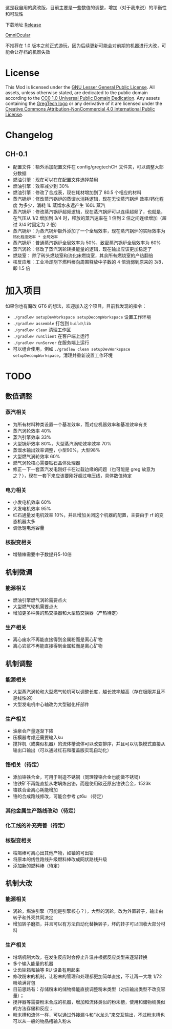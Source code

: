 这是我自用的魔改版，目前主要是一些数值的调整，增加（对于我来说）的平衡性和可玩性

下载地址 [Release](https://github.com/CHanzyLazer/gregtech6-CH_Edition/releases)

[OmniOcular](https://github.com/CHanzyLazer/OmniOcular_GT6CHE)

不推荐在 1.0 版本之前正式游玩，因为后续更新可能会对前期的机器进行大改，可能会让存档的机器失效

# License

This Mod is licensed under the [GNU Lesser General Public License](LICENSE).
All assets, unless otherwise stated, are dedicated to the public domain
according to the [CC0 1.0 Universal Public Domain Dedication](src/main/resources/LICENSE.assets).
Any assets containing the [GregTech logo](src/main/resources/logos) or any
derivative of it are licensed under the
[Creative Commons Attribution-NonCommercial 4.0 International Public License](src/main/resources/LICENSE.logos).

# Changelog
## CH-0.1
- 配置文件：额外添加配置文件在 config/gregtechCH 文件夹，可以调整大部分数据
- 燃油引擎：现在可以在在配置文件选择禁用
- 燃油引擎：效率减少到 30%
- 燃油引擎：修改了合成表，现在耗材增加到了 80.5 个相应的材料
- 蒸汽锅炉：修改蒸汽锅炉的蒸馏水消耗逻辑，现在无论蒸汽锅炉 效率/钙化程度 为多少，消耗 1L 蒸馏水永远产生 160L 蒸汽
- 蒸汽锅炉：修改蒸汽锅炉超频逻辑，现在蒸汽锅炉可以连续超频了，也就是，在气压从 1/2 增加到 3/4 时，释放的蒸汽速率在 1 倍到 2 倍之间连续增加（超过 3/4 时固定为 2 倍）
- 蒸汽锅炉：为蒸汽锅炉额外添加了一个全局效率，现在蒸汽锅炉的实际效率为 `钙化程度效率 * 全局效率`
- 蒸汽锅炉：普通蒸汽锅炉全局效率为 50%，致密蒸汽锅炉全局效率为 60%
- 蒸汽涡轮：修改了蒸汽涡轮转换能量的逻辑，现在输出应该更加稳定了
- 燃烧室：  除了砖头燃烧室和流化床燃烧室，其余所有燃烧室的产热翻倍
- 核反应堆：工业冷却剂下燃料棒向周围释放中子数的 4 倍消弱到原来的 3/8，即 1.5 倍

# 加入项目
如果你也有魔改 GT6 的想法，欢迎加入这个项目，目前我发现的指令：
- `./gradlew setupDevWorkspace setupDecompWorkspace` 设置工作环境
- `./gradlew assemble` 打包到 `build\lib`
- `./gradlew clean` 清理工作区
- `./gradlew runClient` 在客户端上运行
- `./gradlew runServer` 在服务端上运行
- 可以组合使用，例如 `./gradlew clean setupDevWorkspace setupDecompWorkspace`，清理并重新设置工作环境

# TODO
## 数值调整
### 蒸汽相关
- 为所有材料种类设置一个基准效率，而对应机器效率和基准效率有关
- 蒸汽涡轮效率 40%
- 蒸汽引擎效率 33%
- 大型锅炉效率 80%，大型蒸汽涡轮效率效率 70%
- 蒸馏水输出效率调整，小型90%，大型98%
- 大型燃气涡轮效率 60%
- 燃气涡轮核心需要钻石晶体处理器
- 修正一下一套蒸汽发电刚好卡在过载边缘的问题（也可能是 greg 故意为之？），现在一套下来应该要刚好超过电压线，具体数值待定

### 电力相关
- 小发电机效率 60%
- 大发电机效率 95%
- 红石通量发电机效率 10%，并且增加关闭这个机器的配置，主要由于 rf 的变态机器太多
- 调低锂电池容量

### 核裂变相关
- 增殖棒需要中子数提升5-10倍

## 机制微调
### 能源相关
- 燃油引擎燃气涡轮需要点火
- 大型燃气轮机需要点火
- 增加更多种类的热交换器和大型热交换器（产热待定）

### 生产相关
- 离心废水不再能直接得到金属粉而是离心矿物
- 离心岩浆不再能直接得到金属粒而是离心矿物

## 机制调整
### 能源相关
- 大型蒸汽涡轮和大型燃气轮机可以调整长度，越长效率越高（存在极限并且不是线性的）
- 大型发电机中心轴改为大型磁化杆部件

### 生产相关
- 油泉会产量逐渐下降
- 压模器考虑还需要输入ku
- 搅拌机（或类似机器）的流体槽流体可以改变排序，并且可以切换模式直接从输出口输出（可以通过红石和覆盖版实现自动化）

### 铬相关（待定）
- 添加铬铁合金，可用于制造不锈钢（同理镍铬合金也能做不锈钢）
- 铬铁矿不再能直接从坩埚炼出铬，而是使用碳还原出铬铁合金，1523k
- 铬铁合金离心耗能增加
- 铬的合成路线修改，可能会参考 gt6u （待定）

### 其他金属生产路线改动（待定）

### 化工线的补充完善（待定）

### 核裂变相关
- 枯竭棒可离心出其他产物，如铀的可出铅
- 将原本的线性路线升级燃料棒改成网状路线升级
- 添加新的燃料棒（待定）

## 机制大改
### 能源相关
- 涡轮，燃油引擎（可能是引擎核心？），大型的涡轮，改为外置转子，输出由转子和外壳共同决定
- 增加转子磨损，并且可以有方法自动化替换转子，坏的转子可以回收大部分材料

### 生产相关
- 坩埚机制大改，在发生反应时会停止升温并根据反应类型来逐渐转换
- 多个输入能量的机器
- 让齿轮箱和轴等 RU 设备有用起来
- 修改粉末的机制，让粉末的管理和处理都更加简单直接，不让再一大堆 1/72 粉填满背包
- 目前思路有：存储粉末的储物桶能直接调整粉末类型（对应输出类型不改变容量）；
- 搅拌器等需要粉末合成的机器，增加和流体类似的粉末槽，使用和储物桶类似的方法存储和反应；
- 粉末槽和流体一样，可以通过外接漏斗和“水龙头”来交互输出，不过粉末槽也可以从一般的物品槽输入粉末
